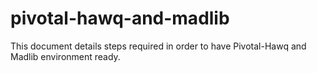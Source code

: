 # pivotal-hawq-and-madlib

This document details steps required in order to have Pivotal-Hawq and Madlib environment ready.


